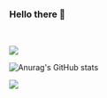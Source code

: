 ### Hello there 👋

<!--
**Korkrane/Korkrane** is a ✨ _special_ ✨ repository because its `README.md` (this file) appears on your GitHub profile.

Here are some ideas to get you started:

- 🔭 I’m currently working on ...
- 🌱 I’m currently learning ...
- 👯 I’m looking to collaborate on ...
- 🤔 I’m looking for help with ...
- 💬 Ask me about ...
- 📫 How to reach me: ...
- 😄 Pronouns: ...
- ⚡ Fun fact: ...
-->

<!--
![JaeSeoKim's Top Langs](https://github-readme-stats.vercel.app/api/top-langs/?username=Korkrane&layout=compact&bg_color=7f7fd5,86a8e7,91eac9&title_color=fff&text_color=fff)
-->
<img alt="" src="https://img.shields.io/badge/node.js-6DA55F?style=for-the-badge&logo=node.js&logoColor=white"/> <img alt="" src="https://img.shields.io/badge/TypeScript-007ACC?style=for-the-badge&logo=typescript&logoColor=white"/> <img alt="" src="https://img.shields.io/badge/React-20232A?style=for-the-badge&logo=react&logoColor=61DAFB"/> <img alt="" src="https://img.shields.io/badge/C-00599C?style=for-the-badge&logo=c&logoColor=white"/> <img alt="" src="https://img.shields.io/badge/C%2B%2B-00599C?style=for-the-badge&logo=c%2B%2B&logoColor=white"/> <img alt="" src="https://img.shields.io/badge/Python-3776AB?style=for-the-badge&logo=python&logoColor=white"/> <img alt="" src="https://img.shields.io/badge/PostgreSQL-316192?style=for-the-badge&logo=postgresql&logoColor=white"/> <img alt="" src="https://img.shields.io/badge/docker-%230db7ed.svg?style=for-the-badge&logo=docker&logoColor=white"/> 

![](https://komarev.com/ghpvc/?username=Korkrane&label=views&style=flat-square)

![Anurag's GitHub stats](https://github-readme-stats.vercel.app/api?username=Korkrane&show_icons=true&theme=gruvbox)

<img src="https://github-readme-stats.vercel.app/api/top-langs/?username=Korkrane&layout=compact&theme=gruvbox">
